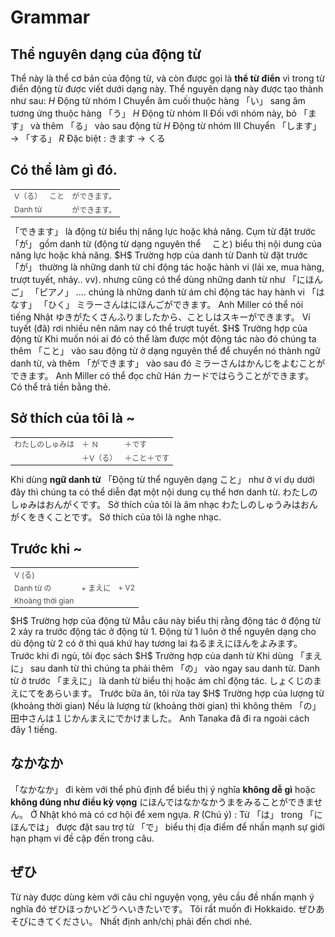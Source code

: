# Grammar

## Thể nguyên dạng của động từ

 Thể này là thể cơ bản của động từ, và còn được gọi là <b>thể từ điển</b> vì trong từ điển động từ được viết dưới dạng này. Thể nguyên dạng này được tạo thành như sau:
$H$ Động từ nhóm I
 Chuyển âm cuối thuộc hàng 「い」 sang âm tương ứng thuộc hàng 「う」 
$H$ Động từ nhóm II
 Đối với nhóm này, bỏ 「ます」 và thêm 「る」 vào sau động từ
$H$ Động từ nhóm III
 Chuyển 「します」 → 「する」 
$R$ Đặc biệt : きます → くる

## Có thể làm gì đó. 

<table style="width:100%;font-size:12px;color:#4b4b4b;" align="center"><tr> <td>V（る）</td> <td>こと</td> <td>ができます。</td></tr> <tr><td>Danh từ</td> <td></td> <td>ができます。</td></tr></table>
 「できます」 là động từ biểu thị năng lực hoặc khả năng. Cụm từ đặt trước 「が」 gồm danh từ (động từ dạng nguyên thể 　こと) biểu thị nội dung của năng lực hoặc khả năng. 
$H$ Trường hợp của danh từ
 Danh từ đặt trước 「が」 thường là những danh từ chỉ động tác hoặc hành vi (lái xe, mua hàng, trượt tuyết, nhảy.. vv). nhưng cũng có thể dùng những danh từ như 「にほんご」  「ピアノ」 .... chúng là những danh từ ám chỉ động tác hay hành vi 「はなす」  「ひく」 
 ミラーさんはにほんごができます。
 Anh Miller có thể nói tiếng Nhật
 ゆきがたくさんふりましたから、ことしはスキーができます。
 Ví tuyết (đã) rơi nhiều nên năm nay có thể trượt tuyết. 
$H$ Trường hợp của động từ
 Khi muốn nói ai đó có thể làm được một động tác nào đó chúng ta thêm 「こと」 vào sau động từ ở dạng nguyên thể để chuyển nó thành ngữ danh từ, và thêm 「ができます」 vào sau đó
 ミラーさんはかんじをよむことができます。
 Anh Miller có thể đọc chữ Hán
 カードではらうことができます。
 Có thể trả tiền bằng thẻ. 

## Sở thích của tôi là ~

 <table style="width:100%;font-size:12px;color:#4b4b4b;" align="center"><tr><td>わたしのしゅみは</td><td>＋ Ｎ</td><td>＋です</td></tr><tr><td></td><td>＋V（る）</td><td>＋こと＋です</td></tr> </table>
 Khi dùng <b>ngữ danh từ</b> 「Động từ thể nguyên dạng こと」 như ở ví dụ dưới đây thì chúng ta có thể diễn đạt một nội dung cụ thể hơn danh từ. 
 わたしのしゅみはおんがくです。
 Sở thích của tôi là âm nhạc
 わたしのしゅうみはおんがくをきくことです。
 Sở thích của tôi là nghe nhạc. 

## Trước khi ~

<table style="width:100%;font-size:12px;color:#4b4b4b;" align="center"><tr> <td>V (る) </td> <td></td> <td></td></tr><tr> <td>Danh từ の </td> <td>+ まえに</td> <td>+ V2</td></tr> <tr> <td>Khoàng thời gian</td> <td></td> <td></td></tr></table>
$H$ Trường hợp của động từ
 Mẫu câu này biểu thị rằng động tác ở động từ 2 xảy ra trước động tác ở động từ 1. Động từ 1 luôn ở thể nguyên dạng cho dù động từ 2 có ở thì quá khứ hay tương lai
 ねるまえにほんをよみます。
 Trước khi đi ngủ, tôi đọc sách
$H$ Trường hợp của danh từ
 Khi dùng 「まえに」 sau danh từ thì chúng ta phải thêm 「の」 vào ngay sau danh từ. Danh từ ở trước 「まえに」 là danh từ biểu thị hoặc ám chỉ động tác. 
 しょくじのまえにてをあらいます。
 Trước bữa ăn, tôi rửa tay
$H$ Trường hợp của lượng từ (khoảng thời gian) 
 Nếu là lượng từ (khoảng thời gian) thì không thêm 「の」 
 田中さんは１じかんまえにでかけました。
 Anh Tanaka đã đi ra ngoài cách đây 1 tiếng. 

## なかなか

 「なかなか」 đi kèm với thể phủ định để biểu thị ý nghĩa <b>không dễ gì</b> hoặc <b>không đúng như điều kỳ vọng</b>
 にほんではなかなかうまをみることができません。
 Ở Nhật khó mà có cơ hội để xem ngựa. 
$R$ (Chú ý) :
 Từ 「は」 trong 「にほんでは」 được đặt sau trợ từ 「で」 biểu thị địa điểm để nhấn mạnh sự giới hạn phạm vi đề cập đến trong câu.

## ぜひ

 Từ này được dùng kèm với câu chỉ nguyện vọng, yêu cầu đề nhấn mạnh ý nghĩa đó
 ぜひほっかいどうへいきたいです。
 Tôi rất muốn đi Hokkaido.
 ぜひあそびにきてください。
 Nhất định anh/chị phải đến chơi nhé. 

